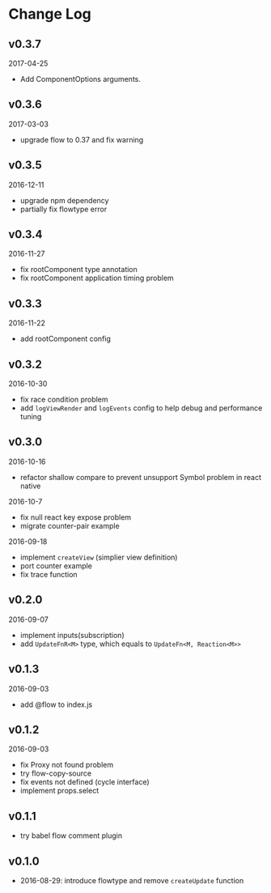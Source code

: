 # Change Log

## v0.3.7

2017-04-25

- Add ComponentOptions arguments.

## v0.3.6

2017-03-03

- upgrade flow to 0.37 and fix warning

## v0.3.5

2016-12-11

- upgrade npm dependency
- partially fix flowtype error

## v0.3.4

2016-11-27

- fix rootComponent type annotation
- fix rootComponent application timing problem

## v0.3.3

2016-11-22

- add rootComponent config

## v0.3.2

2016-10-30

- fix race condition problem
- add `logViewRender` and `logEvents` config to help debug and performance tuning

## v0.3.0

2016-10-16

- refactor shallow compare to prevent unsupport Symbol problem in react native

2016-10-7

- fix null react key expose problem
- migrate counter-pair example


2016-09-18

- implement `createView` (simplier view definition)
- port counter example
- fix trace function

## v0.2.0

2016-09-07

- implement inputs(subscription)
- add `UpdateFnR<M>` type, which equals to `UpdateFn<M, Reaction<M>>`

## v0.1.3

2016-09-03

- add @flow to index.js

## v0.1.2

2016-09-03

- fix Proxy not found problem
- try flow-copy-source
- fix events not defined (cycle interface)
- implement props.select

## v0.1.1

- try babel flow comment plugin

## v0.1.0

- 2016-08-29: introduce flowtype and remove `createUpdate` function

